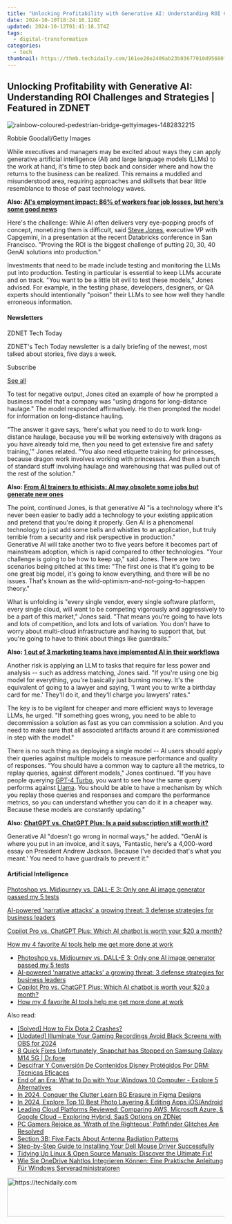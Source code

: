 ```yaml
---
title: "Unlocking Profitability with Generative AI: Understanding ROI Challenges and Strategies | Featured in ZDNET"
date: 2024-10-10T18:24:16.120Z
updated: 2024-10-12T01:41:18.374Z
tags:
  - digital-transformation
categories:
  - tech
thumbnail: https://thmb.techidaily.com/161ee28e2409ab23b03677010d95680f349d2d99e875ed1779eb3644a3f3e231.jpg
---
```


## Unlocking Profitability with Generative AI: Understanding ROI Challenges and Strategies | Featured in ZDNET

![rainbow-coloured-pedestrian-bridge-gettyimages-1482832215](https://www.zdnet.com/a/img/resize/c1ab10ba63976945497cd6abc7fbf4cdf8dd0213/2024/06/18/a2e19071-6e6a-4016-9980-9e3db11abdc7/rainbow-coloured-pedestrian-bridge-gettyimages-1482832215.jpg?auto=webp&width=1280)

Robbie Goodall/Getty Images

While executives and managers may be excited about ways they can apply generative artificial intelligence (AI) and large language models (LLMs) to the work at hand, it's time to step back and consider where and how the returns to the business can be realized. This remains a muddled and misunderstood area, requiring approaches and skillsets that bear little resemblance to those of past technology waves. 

**Also: [AI's employment impact: 86% of workers fear job losses, but here's some good news](https://www.zdnet.com/article/ai-employment-impact-86-of-workers-fear-job-losses-but-heres-some-good-news/)**

Here's the challenge: While AI often delivers very eye-popping proofs of concept, monetizing them is difficult, said [Steve Jones](https://www.linkedin.com/in/stevegjones/), executive VP with Capgemini, in a presentation at the recent Databricks conference in San Francisco. "Proving the ROI is the biggest challenge of putting 20, 30, 40 GenAI solutions into production."

Investments that need to be made include testing and monitoring the LLMs put into production. Testing in particular is essential to keep LLMs accurate and on track. "You want to be a little bit evil to test these models," Jones advised. For example, in the testing phase, developers, designers, or QA experts should intentionally "poison" their LLMs to see how well they handle erroneous information. 

#### Newsletters

ZDNET Tech Today

ZDNET's Tech Today newsletter is a daily briefing of the newest, most talked about stories, five days a week.

 Subscribe

[See all](https://www.zdnet.com/newsletters/)

To test for negative output, Jones cited an example of how he prompted a business model that a company was "using dragons for long-distance haulage." The model responded affirmatively. He then prompted the model for information on long-distance hauling. 

"The answer it gave says, 'here's what you need to do to work long-distance haulage, because you will be working extensively with dragons as you have already told me, then you need to get extensive fire and safety training,'" Jones related. "You also need etiquette training for princesses, because dragon work involves working with princesses. And then a bunch of standard stuff involving haulage and warehousing that was pulled out of the rest of the solution."

**Also: [From AI trainers to ethicists: AI may obsolete some jobs but generate new ones](https://www.zdnet.com/education/professional-development/from-ai-trainers-to-ethicists-ai-may-obsolete-some-jobs-but-generate-new-ones/)**

The point, continued Jones, is that generative AI "is a technology where it's never been easier to badly add a technology to your existing application and pretend that you're doing it properly. Gen AI is a phenomenal technology to just add some bells and whistles to an application, but truly terrible from a security and risk perspective in production."  
Generative AI will take another two to five years before it becomes part of mainstream adoption, which is rapid compared to other technologies. "Your challenge is going to be how to keep up," said Jones. There are two scenarios being pitched at this time: "The first one is that it's going to be one great big model, it's going to know everything, and there will be no issues. That's known as the wild-optimism-and-not-going-to-happen theory."

What is unfolding is "every single vendor, every single software platform, every single cloud, will want to be competing vigorously and aggressively to be a part of this market," Jones said. "That means you're going to have lots and lots of competition, and lots and lots of variation. You don't have to worry about multi-cloud infrastructure and having to support that, but you're going to have to think about things like guardrails."

**Also: [1 out of 3 marketing teams have implemented AI in their workflows](https://www.zdnet.com/article/1-out-of-3-marketing-teams-have-implemented-ai-in-their-workflows/)**

Another risk is applying an LLM to tasks that require far less power and analysis -- such as address matching, Jones said. "If you're using one big model for everything, you're basically just burning money. It's the equivalent of going to a lawyer and saying, 'I want you to write a birthday card for me.' They'll do it, and they'll charge you lawyers' rates."

The key is to be vigilant for cheaper and more efficient ways to leverage LLMs, he urged. "If something goes wrong, you need to be able to decommission a solution as fast as you can commission a solution. And you need to make sure that all associated artifacts around it are commissioned in step with the model." 

There is no such thing as deploying a single model -- AI users should apply their queries against multiple models to measure performance and quality of responses. "You should have a common way to capture all the metrics, to replay queries, against different models," Jones continued. "If you have people querying [GPT-4 Turbo](https://www.zdnet.com/article/chatgpt-vs-chatgpt-plus-is-a-paid-subscription-still-worth-it/), you want to see how the same query performs against [Llama](https://www.zdnet.com/article/meta-confirms-plans-to-start-rolling-out-llama-3-models-very-soon/). You should be able to have a mechanism by which you replay those queries and responses and compare the performance metrics, so you can understand whether you can do it in a cheaper way. Because these models are constantly updating." 

**Also: [ChatGPT vs. ChatGPT Plus: Is a paid subscription still worth it?](https://www.zdnet.com/article/chatgpt-vs-chatgpt-plus-is-a-paid-subscription-still-worth-it/)**

Generative AI "doesn't go wrong in normal ways," he added. "GenAI is where you put in an invoice, and it says, 'Fantastic, here's a 4,000-word essay on President Andrew Jackson. Because I've decided that's what you meant.' You need to have guardrails to prevent it."  

#### Artificial Intelligence

[Photoshop vs. Midjourney vs. DALL-E 3: Only one AI image generator passed my 5 tests](https://www.zdnet.com/article/is-photoshops-new-text-to-image-as-good-as-midjourney-and-dall-e-we-test-it-and-see/ "Photoshop vs. Midjourney vs. DALL-E 3: Only one AI image generator passed my 5 tests")

[AI-powered 'narrative attacks' a growing threat: 3 defense strategies for business leaders](https://www.zdnet.com/article/ai-powered-narrative-attacks-a-growing-threat-3-defense-strategies-for-business-leaders/ "AI-powered 'narrative attacks' a growing threat: 3 defense strategies for business leaders")

[Copilot Pro vs. ChatGPT Plus: Which AI chatbot is worth your $20 a month?](https://www.zdnet.com/article/copilot-pro-vs-chatgpt-plus-which-is-ai-chatbot-is-worth-your-20-a-month/ "Copilot Pro vs. ChatGPT Plus: Which AI chatbot is worth your $20 a month?")

[How my 4 favorite AI tools help me get more done at work](https://www.zdnet.com/article/how-my-4-favorite-ai-tools-help-me-get-more-done-at-work/ "How my 4 favorite AI tools help me get more done at work")

* [Photoshop vs. Midjourney vs. DALL-E 3: Only one AI image generator passed my 5 tests](https://www.zdnet.com/article/is-photoshops-new-text-to-image-as-good-as-midjourney-and-dall-e-we-test-it-and-see/ "Photoshop vs. Midjourney vs. DALL-E 3: Only one AI image generator passed my 5 tests")
* [AI-powered 'narrative attacks' a growing threat: 3 defense strategies for business leaders](https://www.zdnet.com/article/ai-powered-narrative-attacks-a-growing-threat-3-defense-strategies-for-business-leaders/ "AI-powered 'narrative attacks' a growing threat: 3 defense strategies for business leaders")
* [Copilot Pro vs. ChatGPT Plus: Which AI chatbot is worth your $20 a month?](https://www.zdnet.com/article/copilot-pro-vs-chatgpt-plus-which-is-ai-chatbot-is-worth-your-20-a-month/ "Copilot Pro vs. ChatGPT Plus: Which AI chatbot is worth your $20 a month?")
* [How my 4 favorite AI tools help me get more done at work](https://www.zdnet.com/article/how-my-4-favorite-ai-tools-help-me-get-more-done-at-work/ "How my 4 favorite AI tools help me get more done at work")

<ins class="adsbygoogle"
     style="display:block"
     data-ad-format="autorelaxed"
     data-ad-client="ca-pub-7571918770474297"
     data-ad-slot="1223367746"></ins>

<ins class="adsbygoogle"
     style="display:block"
     data-ad-client="ca-pub-7571918770474297"
     data-ad-slot="8358498916"
     data-ad-format="auto"
     data-full-width-responsive="true"></ins>

<span class="atpl-alsoreadstyle">Also read:</span>
<div><ul>
<li><a href="https://win-able.techidaily.com/solved-how-to-fix-dota-2-crashes/"><u>[Solved] How to Fix Dota 2 Crashes?</u></a></li>
<li><a href="https://screen-capture.techidaily.com/updated-illuminate-your-gaming-recordings-avoid-black-screens-with-obs-for-2024/"><u>[Updated] Illuminate Your Gaming Recordings Avoid Black Screens with OBS for 2024</u></a></li>
<li><a href="https://howto.techidaily.com/8-quick-fixes-unfortunately-snapchat-has-stopped-on-samsung-galaxy-m14-5g-drfone-by-drfone-fix-android-problems-fix-android-problems/"><u>8 Quick Fixes Unfortunately, Snapchat has Stopped on Samsung Galaxy M14 5G | Dr.fone</u></a></li>
<li><a href="https://some-approaches.techidaily.com/descifrar-y-conversion-de-contenidos-disney-protegidos-por-drm-tecnicas-eficaces/"><u>Descifrar Y Conversión De Contenidos Disney Protégidos Por DRM: Técnicas Eficaces</u></a></li>
<li><a href="https://app-tips.techidaily.com/end-of-an-era-what-to-do-with-your-windows-10-computer-explore-5-alternatives/"><u>End of an Era: What to Do with Your Windows 10 Computer - Explore 5 Alternatives</u></a></li>
<li><a href="https://extra-hints.techidaily.com/in-2024-conquer-the-clutter-learn-bg-erasure-in-figma-designs/"><u>In 2024, Conquer the Clutter Learn BG Erasure in Figma Designs</u></a></li>
<li><a href="https://fox-access.techidaily.com/in-2024-explore-top-10-best-photo-layering-and-editing-apps-iosandroid/"><u>In 2024, Explore Top 10 Best Photo Layering & Editing Apps iOS/Android</u></a></li>
<li><a href="https://app-tips.techidaily.com/leading-cloud-platforms-reviewed-comparing-aws-microsoft-azure-and-google-cloud-exploring-hybrid-saas-options-on-zdnet/"><u>Leading Cloud Platforms Reviewed: Comparing AWS, Microsoft Azure, & Google Cloud – Exploring Hybrid, SaaS Options on ZDNet</u></a></li>
<li><a href="https://win-answers.techidaily.com/1722994531491-pc-gamers-rejoice-as-wrath-of-the-righteous-pathfinder-glitches-are-resolved/"><u>PC Gamers Rejoice as 'Wrath of the Righteous' Pathfinder Glitches Are Resolved</u></a></li>
<li><a href="https://app-tips.techidaily.com/section-3b-five-facts-about-antenna-radiation-patterns/"><u>Section 3B: Five Facts About Antenna Radiation Patterns</u></a></li>
<li><a href="https://driver-download.techidaily.com/step-by-step-guide-to-installing-your-dell-mouse-driver-successfully/"><u>Step-by-Step Guide to Installing Your Dell Mouse Driver Successfully</u></a></li>
<li><a href="https://app-tips.techidaily.com/tidying-up-linux-and-open-source-manuals-discover-the-ultimate-fix/"><u>Tidying Up Linux & Open Source Manuals: Discover the Ultimate Fix!</u></a></li>
<li><a href="https://discover-help.techidaily.com/wie-sie-onedrive-nahtlos-integrieren-konnen-eine-praktische-anleitung-fur-windows-serveradministratoren/"><u>Wie Sie OneDrive Nahtlos Integrieren Können: Eine Praktische Anleitung Für Windows Serveradministratoren</u></a></li>
</ul></div>

<!-- affiliate ads begin -->
<a href="https://aligracehair.sjv.io/c/5597632/2115937/19272" target="_top" id="2115937">
  <img src="//a.impactradius-go.com/display-ad/19272-2115937" border="0" alt="https://techidaily.com" width="728" height="90"/>
</a>
<img height="0" width="0" src="https://aligracehair.sjv.io/i/5597632/2115937/19272" style="position:absolute;visibility:hidden;" border="0" />
<!-- affiliate ads end -->

